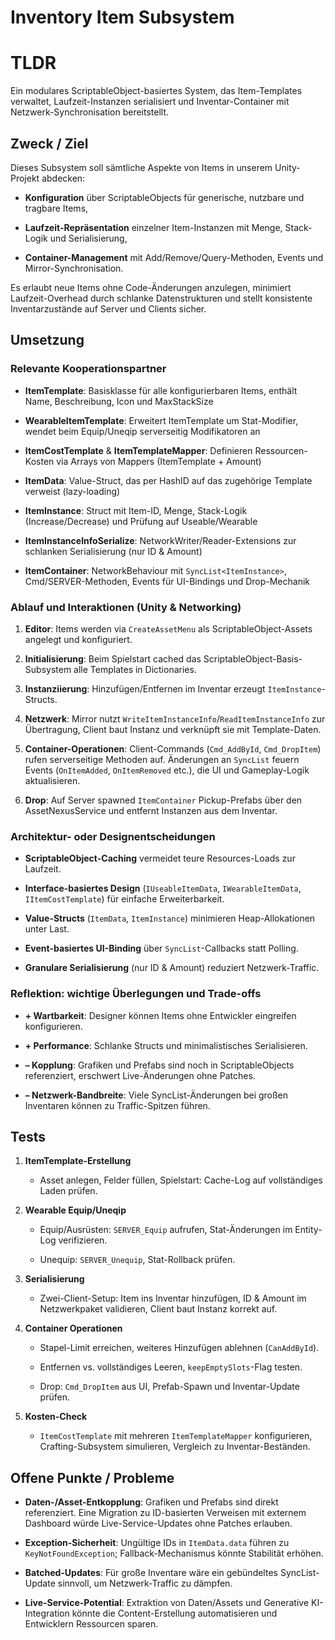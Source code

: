 # Inventory Item Subsystem

# TLDR

Ein modulares ScriptableObject-basiertes System, das Item-Templates verwaltet, Laufzeit-Instanzen serialisiert und Inventar-Container mit Netzwerk-Synchronisation bereitstellt.

## Zweck / Ziel

Dieses Subsystem soll sämtliche Aspekte von Items in unserem Unity-Projekt abdecken:

- **Konfiguration** über ScriptableObjects für generische, nutzbare und tragbare Items,
    
- **Laufzeit-Repräsentation** einzelner Item-Instanzen mit Menge, Stack-Logik und Serialisierung,
    
- **Container-Management** mit Add/Remove/Query-Methoden, Events und Mirror-Synchronisation.
    

Es erlaubt neue Items ohne Code-Änderungen anzulegen, minimiert Laufzeit-Overhead durch schlanke Datenstrukturen und stellt konsistente Inventarzustände auf Server und Clients sicher.

## Umsetzung

### Relevante Kooperationspartner

- **ItemTemplate**: Basisklasse für alle konfigurierbaren Items, enthält Name, Beschreibung, Icon und MaxStackSize
    
- **WearableItemTemplate**: Erweitert ItemTemplate um Stat-Modifier, wendet beim Equip/Uneqip serverseitig Modifikatoren an
    
- **ItemCostTemplate** & **ItemTemplateMapper**: Definieren Ressourcen-Kosten via Arrays von Mappers (ItemTemplate + Amount)
    
- **ItemData**: Value-Struct, das per HashID auf das zugehörige Template verweist (lazy-loading)
    
- **ItemInstance**: Struct mit Item-ID, Menge, Stack-Logik (Increase/Decrease) und Prüfung auf Useable/Wearable
    
- **ItemInstanceInfoSerialize**: NetworkWriter/Reader-Extensions zur schlanken Serialisierung (nur ID & Amount)
    
- **ItemContainer**: NetworkBehaviour mit `SyncList<ItemInstance>`, Cmd/SERVER-Methoden, Events für UI-Bindings und Drop-Mechanik
    

### Ablauf und Interaktionen (Unity & Networking)

1. **Editor**: Items werden via `CreateAssetMenu` als ScriptableObject-Assets angelegt und konfiguriert.
    
2. **Initialisierung**: Beim Spielstart cached das ScriptableObject-Basis-Subsystem alle Templates in Dictionaries.
    
3. **Instanziierung**: Hinzufügen/Entfernen im Inventar erzeugt `ItemInstance`-Structs.
    
4. **Netzwerk**: Mirror nutzt `WriteItemInstanceInfo`/`ReadItemInstanceInfo` zur Übertragung, Client baut Instanz und verknüpft sie mit Template-Daten.
    
5. **Container-Operationen**: Client-Commands (`Cmd_AddById`, `Cmd_DropItem`) rufen serverseitige Methoden auf. Änderungen an `SyncList` feuern Events (`OnItemAdded`, `OnItemRemoved` etc.), die UI und Gameplay-Logik aktualisieren.
    
6. **Drop**: Auf Server spawned `ItemContainer` Pickup-Prefabs über den AssetNexusService und entfernt Instanzen aus dem Inventar.
    

### Architektur- oder Designentscheidungen

- **ScriptableObject-Caching** vermeidet teure Resources-Loads zur Laufzeit.
    
- **Interface-basiertes Design** (`IUseableItemData`, `IWearableItemData`, `IItemCostTemplate`) für einfache Erweiterbarkeit.
    
- **Value-Structs** (`ItemData`, `ItemInstance`) minimieren Heap-Allokationen unter Last.
    
- **Event-basiertes UI-Binding** über `SyncList`-Callbacks statt Polling.
    
- **Granulare Serialisierung** (nur ID & Amount) reduziert Netzwerk-Traffic.
    

### Reflektion: wichtige Überlegungen und Trade-offs

- **+ Wartbarkeit**: Designer können Items ohne Entwickler eingreifen konfigurieren.
    
- **+ Performance**: Schlanke Structs und minimalistisches Serialisieren.
    
- **– Kopplung**: Grafiken und Prefabs sind noch in ScriptableObjects referenziert, erschwert Live-Änderungen ohne Patches.
    
- **– Netzwerk-Bandbreite**: Viele SyncList-Änderungen bei großen Inventaren können zu Traffic-Spitzen führen.
    


## Tests

1. **ItemTemplate-Erstellung**
    
    - Asset anlegen, Felder füllen, Spielstart: Cache-Log auf vollständiges Laden prüfen.
        
2. **Wearable Equip/Uneqip**
    
    - Equip/Ausrüsten: `SERVER_Equip` aufrufen, Stat-Änderungen im Entity-Log verifizieren.
        
    - Unequip: `SERVER_Unequip`, Stat-Rollback prüfen.
        
3. **Serialisierung**
    
    - Zwei-Client-Setup: Item ins Inventar hinzufügen, ID & Amount im Netzwerkpaket validieren, Client baut Instanz korrekt auf.
        
4. **Container Operationen**
    
    - Stapel-Limit erreichen, weiteres Hinzufügen ablehnen (`CanAddById`).
        
    - Entfernen vs. vollständiges Leeren, `keepEmptySlots`-Flag testen.
        
    - Drop: `Cmd_DropItem` aus UI, Prefab-Spawn und Inventar-Update prüfen.
        
5. **Kosten-Check**
    
    - `ItemCostTemplate` mit mehreren `ItemTemplateMapper` konfigurieren, Crafting-Subsystem simulieren, Vergleich zu Inventar-Beständen.
        

## Offene Punkte / Probleme

- **Daten-/Asset-Entkopplung**: Grafiken und Prefabs sind direkt referenziert. Eine Migration zu ID-basierten Verweisen mit externem Dashboard würde Live-Service-Updates ohne Patches erlauben.
    
- **Exception-Sicherheit**: Ungültige IDs in `ItemData.data` führen zu `KeyNotFoundException`; Fallback-Mechanismus könnte Stabilität erhöhen.
    
- **Batched-Updates**: Für große Inventare wäre ein gebündeltes SyncList-Update sinnvoll, um Netzwerk-Traffic zu dämpfen.
    
- **Live-Service-Potential**: Extraktion von Daten/Assets und Generative KI-Integration könnte die Content-Erstellung automatisieren und Entwicklern Ressourcen sparen.